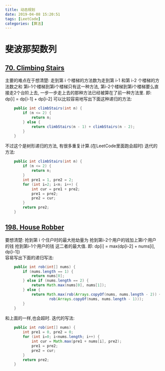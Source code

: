 ```yaml
---
title: 动态规划
date: 2019-04-08 15:20:51
tags: [LeetCode]
categories: [算法]
---
```

# 斐波那契数列
## [70. Climbing Stairs](https://leetcode.com/problems/climbing-stairs)
主要的难点在于想清楚: 走到第 i 个楼梯的方法数为走到第 i-1 和第 i-2 个楼梯的方法数之和
第i-1个楼梯到第i个楼梯只有这一种方法,
第i-2个楼梯到第i个楼梯要么直接走2个台阶上去, 一步一步走上去的那种方法已经被算在了前一种方法里.
即: dp[i] = dp[i-1] + dp[i-2]
可以比较容易地写出下面这种递归的方法:
```java
    public int climbStairs(int n) {
        if (n <= 2) {
            return n;
        } else {
            return climbStairs(n - 1) + climbStairs(n - 2);
        }
    }
```
不过这个是树形递归的方法, 有很多重复计算.(在LeetCode里面跑会超时)
迭代的方法:
```java
    public int climbStairs(int n) {
        if (n <= 2) {
            return n;
        }
        int pre1 = 1, pre2 = 2;
        for (int i=2; i<n; i++) {
            int cur = pre1 + pre2;
            pre1 = pre2;
            pre2 = cur;
        }
        return pre2;
    }
```

## [198. House Robber](https://leetcode.com/problems/house-robber/)
要想清楚: 抢到第 i 个住户时的最大抢劫量为 抢到第i-2个用户的钱加上第i个用户的钱
                                       抢到第i-1个用户的钱
                                这二者的最大值.
即: dp[i] = max(dp[i-2] + nums[i], dp[i-1])      
容易写出下面的递归写法:
```java
    public int rob(int[] nums) {
        if (nums.length == 1) {
            return nums[0];
        } else if (nums.length == 2) {
            return Math.max(nums[0], nums[1]);
        } else {
            return Math.max(rob(Arrays.copyOf(nums, nums.length - 2)) + nums[nums.length - 1],
                    rob(Arrays.copyOf(nums, nums.length - 1)));
        }
    }
```
和上面的一样,也会超时.
迭代的写法:
```java
    public int rob(int[] nums) {
        int pre1 = 0, pre2 = 0;
        for (int i=0; i<nums.length; i++) {
            int cur = Math.max(pre1 + nums[i], pre2);
            pre1 = pre2;
            pre2 = cur;
        }
        return pre2;
    }
```

